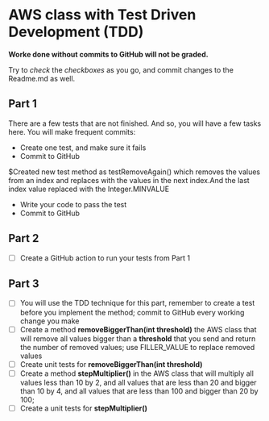 
# AWS class with Test Driven Development (TDD)
**Worke done without commits to GitHub will not be graded.**

Try to *check* the *checkboxes* as you go, and commit changes to the Readme.md as well.

## Part 1
There are a few tests that are not finished. And so, you will have a few tasks here.
You will make frequent commits:
* Create one test, and make sure it fails
* Commit to GitHub

$Created new test method as testRemoveAgain() which removes the values from an index and replaces with the values in the next index.And the last index value replaced with the Integer.MINVALUE

* Write your code to pass the test
* Commit to GitHub
## Part 2
* [ ] Create a GitHub action to run your tests from Part 1
## Part 3 
* [ ] You will use the TDD technique for this part, remember to create a test before you implement the method; commit to GitHub every working change you make
* [ ] Create a method **removeBiggerThan(int threshold)** the AWS class that will remove all values bigger than a **threshold** that you send and return the number of removed values; use FILLER_VALUE to replace removed values
* [ ] Create unit tests for **removeBiggerThan(int threshold)**
* [ ] Create a method **stepMultiplier()** in the AWS class that will multiply all values less than 10 by 2, and all values that are less than 20 and bigger than 10 by 4, and all values that are less than 100 and bigger than 20 by 100;
* [ ] Create a unit tests for **stepMultiplier()**
